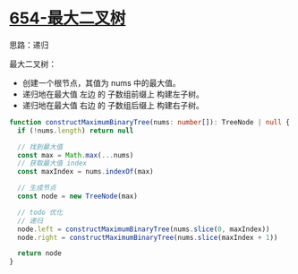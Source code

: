 # [654-最大二叉树](https://leetcode-cn.com/problems/maximum-binary-tree/)

思路：递归

最大二叉树：

- 创建一个根节点，其值为 nums 中的最大值。
- 递归地在最大值 左边 的 子数组前缀上 构建左子树。
- 递归地在最大值 右边 的 子数组后缀上 构建右子树。

```ts
function constructMaximumBinaryTree(nums: number[]): TreeNode | null {
  if (!nums.length) return null

  // 找到最大值
  const max = Math.max(...nums)
  // 获取最大值 index
  const maxIndex = nums.indexOf(max)

  // 生成节点
  const node = new TreeNode(max)

  // todo 优化
  // 递归
  node.left = constructMaximumBinaryTree(nums.slice(0, maxIndex))
  node.right = constructMaximumBinaryTree(nums.slice(maxIndex + 1))

  return node
}
```
